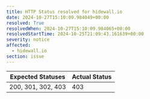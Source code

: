 ```yaml
---
title: HTTP Status resolved for hidewall.io
date: 2024-10-27T15:10:09.984049+00:00
resolved: True
resolvedWhen: 2024-10-27T15:10:09.984065+00:00
resolvedStartTime: 2024-10-25T21:09:43.161639+00:00
severity: notice
affected:
  - hidewall.io
section: issue
---
```


| Expected Statuses | Actual Status  |
|-------------------|----------------|
| 200, 301, 302, 403 | 403 |
